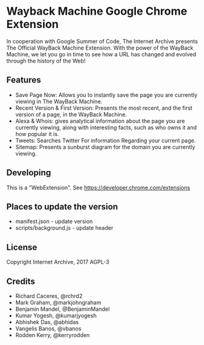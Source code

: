 # Wayback Machine Google Chrome Extension

In cooperation with Google Summer of Code, The Internet Archive presents
The Official WayBack Machine Extension. With the power of the WayBack Machine,
we let you go in time to see how a URL has changed and evolved through the
history of the Web!

## Features

- Save Page Now: Allows you to instantly save the page you are currently viewing
  in The WayBack Machine.
- Recent Version & First Version: Presents the most recent, and the first version
  of a page, in the WayBack Machine.
- Alexa & Whois: gives analytical information about the page you are currently
  viewing, along with interesting facts, such as who owns it and how popular
  it is.
- Tweets: Searches Twitter For information Regarding your current page.
- Sitemap: Presents a sunburst diagram for the domain you are currently viewing.

## Developing

This is a "WebExtension". See https://developer.chrome.com/extensions


## Places to update the version

- manifest.json - update version
- scripts/background.js - update header


## License

Copyright Internet Archive, 2017
AGPL-3


## Credits

- Richard Caceres, @rchrd2
- Mark Graham, @markjohngraham
- Benjamin Mandel, @BenjaminMandel
- Kumar Yogesh, @kumarjyogesh
- Abhishek Das, @abhidas
- Vangelis Banos, @vbanos
- Rodden Kerry, @kerryrodden